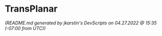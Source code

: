 # TransPlanar
*(README.md generated by jkarstin's DevScripts on 04.27.2022 @ 15:35 (-07:00 from UTC))*
